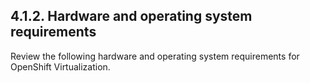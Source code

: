 ## 4.1.2. Hardware and operating system requirements

Review the following hardware and operating system requirements for OpenShift Virtualization.


